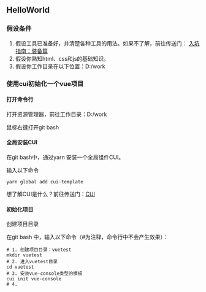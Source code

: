 ## HelloWorld

### 假设条件

1. 假设工具已准备好，并清楚各种工具的用法。如果不了解，前往传送门： [入坑指南：装备篇](../1-装备篇/0-README.md)    
2. 假设你熟知html、css和js的基础知识。
3. 假设你工作目录在以下位置：D:/work

### 使用cui初始化一个vue项目

#### 打开命令行

打开资源管理器，前往工作目录：D:/work

鼠标右键打开git bash

#### 全局安装CUI

在git bash中，通过yarn 安装一个全局组件CUI。

输入以下命令

```
yarn global add cui-template
```

想了解CUI是什么？前往传送门：[CUI](../../2-挖坑造轮子/cui/0-README.md)   

#### 初始化项目

创建项目目录

在git bash 中，输入以下命令（#为注释，命令行中不会产生效果）：


```
# 1. 创建项目目录：vuetest
mkdir vuetest
# 2. 进入vuetest目录
cd vuetest
# 3. 安装vue-console类型的模板
cui init vue-console
# 4. 
```

#### 